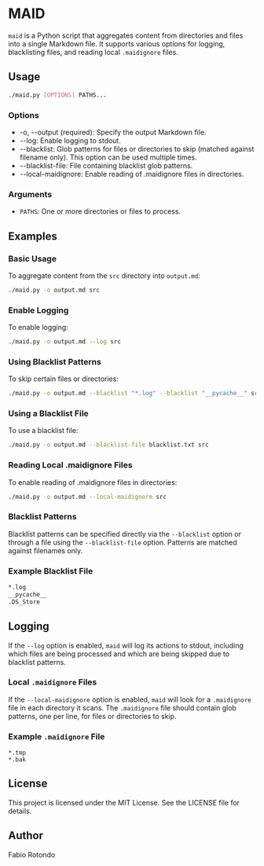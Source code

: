 # MAID

`maid` is a Python script that aggregates content from directories and files into a single Markdown file. It supports various options for logging, blacklisting files, and reading local `.maidignore` files.

## Usage

```bash
./maid.py [OPTIONS] PATHS...
```

### Options

- -o, --output (required): Specify the output Markdown file.
- --log: Enable logging to stdout.
- --blacklist: Glob patterns for files or directories to skip (matched against filename only). This option can be used multiple times.
- --blacklist-file: File containing blacklist glob patterns.
- --local-maidignore: Enable reading of .maidignore files in directories.

### Arguments

- `PATHS`: One or more directories or files to process.

## Examples

### Basic Usage

To aggregate content from the `src` directory into `output.md`:

```bash
./maid.py -o output.md src
```

### Enable Logging

To enable logging:

```bash
./maid.py -o output.md --log src
```

### Using Blacklist Patterns

To skip certain files or directories:

```bash
./maid.py -o output.md --blacklist "*.log" --blacklist "__pycache__" src
```

### Using a Blacklist File

To use a blacklist file:

```bash
./maid.py -o output.md --blacklist-file blacklist.txt src
```

### Reading Local .maidignore Files

To enable reading of .maidignore files in directories:

```bash
./maid.py -o output.md --local-maidignore src
```

### Blacklist Patterns

Blacklist patterns can be specified directly via the `--blacklist` option or through a file using the `--blacklist-file` option. Patterns are matched against filenames only.

### Example Blacklist File

```bash
*.log
__pycache__
.DS_Store
```

## Logging

If the `--log` option is enabled, `maid` will log its actions to stdout, including which files are being processed and which are being skipped due to blacklist patterns.

### Local `.maidignore` Files

If the `--local-maidignore` option is enabled, `maid` will look for a `.maidignore` file in each directory it scans. The `.maidignore` file should contain glob patterns, one per line, for files or directories to skip.

### Example `.maidignore` File

```text
*.tmp
*.bak
```

## License

This project is licensed under the MIT License. See the LICENSE file for details.

## Author

Fabio Rotondo
